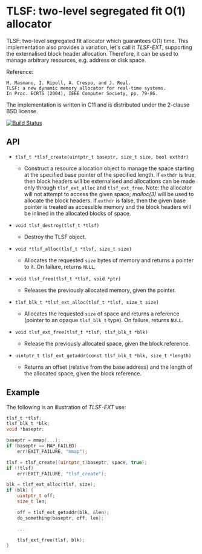 # TLSF: two-level segregated fit O(1) allocator

TLSF: two-level segregated fit allocator which guarantees O(1) time.
This implementation also provides a variation, let's call it _TLSF-EXT_,
supporting the externalised block header allocation.  Therefore, it can
be used to manage arbitrary resources, e.g. address or disk space.

Reference:

	M. Masmano, I. Ripoll, A. Crespo, and J. Real.
	TLSF: a new dynamic memory allocator for real-time systems.
	In Proc. ECRTS (2004), IEEE Computer Society, pp. 79-86.

The implementation is written in C11 and is distributed under the
2-clause BSD license.

[![Build Status](https://travis-ci.org/rmind/tlsf.svg?branch=master)](https://travis-ci.org/rmind/tlsf)

## API

* `tlsf_t *tlsf_create(uintptr_t baseptr, size_t size, bool exthdr)`
  * Construct a resource allocation object to manage the space starting
  at the specified base pointer of the specified length.
  If `exthdr` is true, then block headers will be externalised and
  allocations can be made only through `tlsf_ext_alloc` and `tlsf_ext_free`.
  Note: the allocator will not attempt to access the given space;
  _malloc(3)_ will be used to allocate the block headers.
  If `exthdr` is false, then the given base pointer is treated as
  accessible memory and the block headers will be inlined in the
  allocated blocks of space.

* `void tlsf_destroy(tlsf_t *tlsf)`
  * Destroy the TLSF object.

* `void *tlsf_alloc(tlsf_t *tlsf, size_t size)`
  * Allocates the requested `size` bytes of memory and returns a
  pointer to it.  On failure, returns `NULL`.

* `void tlsf_free(tlsf_t *tlsf, void *ptr)`
  * Releases the previously allocated memory, given the pointer.

* `tlsf_blk_t *tlsf_ext_alloc(tlsf_t *tlsf, size_t size)`
  * Allocates the requested `size` of space and returns a reference
  (pointer to an opaque `tlsf_blk_t` type).  On failure, returns `NULL`.

* `void tlsf_ext_free(tlsf_t *tlsf, tlsf_blk_t *blk)`
  * Release the previously allocated space, given the block reference.

* `uintptr_t tlsf_ext_getaddr(const tlsf_blk_t *blk, size_t *length)`
  * Returns an offset (relative from the base address) and the length of
  the allocated space, given the block reference.

## Example

The following is an illustration of _TLSF-EXT_ use:

```c
tlsf_t *tlsf;
tlsf_blk_t *blk;
void *baseptr;

baseptr = mmap(...);
if (baseptr == MAP_FAILED)
	err(EXIT_FAILURE, "mmap");

tlsf = tlsf_create((uintptr_t)baseptr, space, true);
if (!tlsf)
	err(EXIT_FAILURE, "tlsf_create");

blk = tlsf_ext_alloc(tlsf, size);
if (blk) {
	uintptr_t off;
	size_t len;

	off = tlsf_ext_getaddr(blk, &len);
	do_something(baseptr, off, len);

	...

	tlsf_ext_free(tlsf, blk);
}
```
